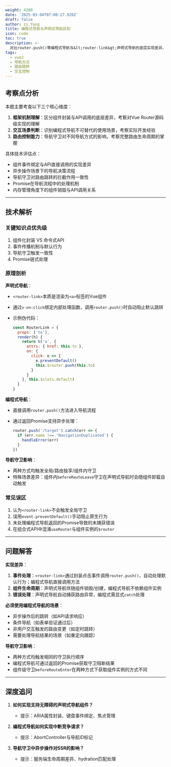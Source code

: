```yaml
---
weight: 4200
date: '2025-03-04T07:00:27.926Z'
draft: false
author: zi.Yang
title: 编程式导航与声明式导航区别
icon: code
toc: true
description: >-
  对比router.push()等编程式导航与&lt;router-link&gt;声明式导航的底层实现差异，说明在哪些交互场景下必须使用编程式导航，并列举导航守卫对两种方式的影响。
tags:
  - vue2
  - 导航方式
  - 路由跳转
  - 交互控制
---
```




## 考察点分析

本题主要考查以下三个核心维度：

1. **框架机制理解**：区分组件封装与API调用的底层差异，考察对Vue Router源码级实现的理解
2. **交互场景判断**：识别编程式导航不可替代的使用场景，考察实际开发经验
3. **路由控制能力**：导航守卫对不同导航方式的影响，考察完整路由生命周期的掌握

具体技术评估点：

- 组件事件绑定与API直接调用的实现差异
- 异步操作场景下的导航决策流程
- 导航守卫对路由跳转的拦截作用一致性
- Promise在导航流程中的处理机制
- 内存管理角度下的组件销毁与API调用关系

---

## 技术解析

### 关键知识点优先级

1. 组件化封装 VS 命令式API
2. 事件传播机制与默认行为
3. 导航守卫触发一致性
4. Promise链式处理

### 原理剖析

**声明式导航**：

- `<router-link>`本质是渲染为`<a>`标签的Vue组件
- 通过`v-on:click`绑定内部处理函数，调用`router.push()`时自动阻止默认跳转
- 示例伪代码：

  ```javascript
  const RouterLink = {
    props: ['to'],
    render(h) {
      return h('a', {
        attrs: { href: this.to },
        on: {
          click: e => {
            e.preventDefault()
            this.$router.push(this.to)
          }
        }
      }, this.$slots.default)
    }
  }
  ```

**编程式导航**：

- 直接调用`router.push()`方法进入导航流程
- 通过返回Promise支持异步处理：

  ```javascript
  router.push('/target').catch(err => {
    if (err.name !== 'NavigationDuplicated') {
      handleError(err)
    }
  })
  ```

**导航守卫影响**：

- 两种方式均触发全局/路由独享/组件内守卫
- 特殊场景差异：组件内`beforeRouteLeave`守卫在声明式导航时会随组件卸载自动触发

### 常见误区

1. 认为`<router-link>`不会触发全局守卫
2. 误用`event.preventDefault()`手动阻止原生行为
3. 未处理编程式导航返回的Promise导致的未捕获错误
4. 在组合式API中混淆`useRouter`与组件实例的`$router`

---

## 问题解答

**实现差异**：

1. **事件处理**：`<router-link>`通过封装点击事件调用`router.push()`，自动处理默认行为；编程式导航直接调用方法
2. **组件生命周期**：声明式导航伴随组件销毁/创建，编程式导航不依赖组件实例
3. **错误处理**：声明式导航自动捕获路由异常，编程式需显式`catch`处理

**必须使用编程式导航的场景**：

- 异步操作后的跳转（如API请求响应）
- 条件导航（如表单验证通过后）
- 非用户交互触发的路由变更（如定时跳转）
- 需要处理导航结果的场景（如重定向跟踪）

**导航守卫影响**：

- 两种方式均触发相同的守卫执行顺序
- 编程式导航可通过返回的Promise获取守卫阻断结果
- 组件级守卫`beforeRouteEnter`在两种方式下获取组件实例的方式不同

---

## 深度追问

1. **如何实现支持无障碍的声明式导航组件？**
   - 提示：ARIA属性封装、键盘事件绑定、焦点管理

2. **编程式导航如何实现中断竞争请求？**
   - 提示：AbortController与导航ID标记

3. **导航守卫中异步操作对SSR的影响？**
   - 提示：服务端生命周期差异、hydration匹配处理
